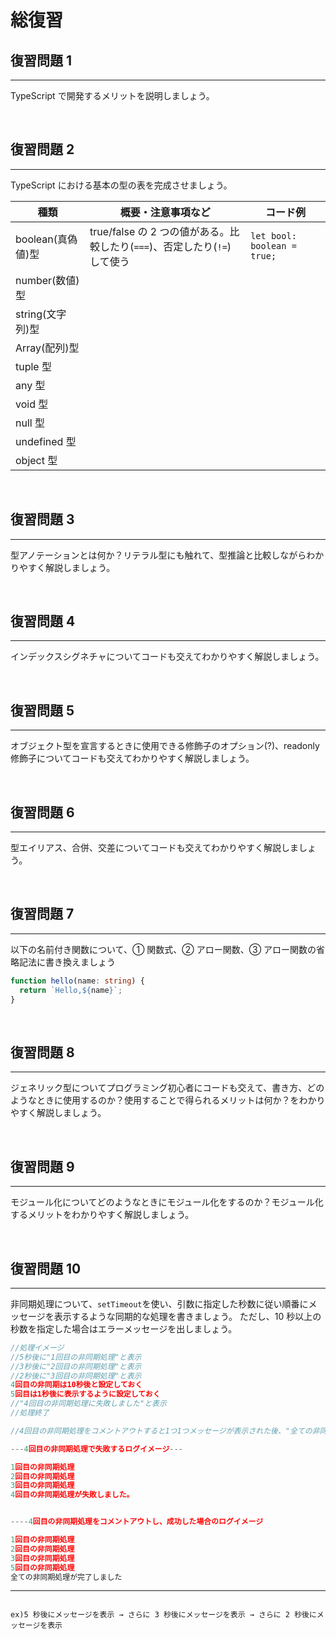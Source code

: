 # 総復習

## 復習問題 1

---

TypeScript で開発するメリットを説明しましょう。

<br>

## 復習問題 2

---

TypeScript における基本の型の表を完成させましょう。

| 種類              | 概要・注意事項など                                                        | コード例                    |
| ----------------- | ------------------------------------------------------------------------- | --------------------------- |
| boolean(真偽値)型 | true/false の 2 つの値がある。比較したり(`===`)、否定したり(`!=`)して使う | `let bool: boolean = true;` |
| number(数値)型    |                                                                           |                             |
| string(文字列)型  |                                                                           |                             |
| Array(配列)型     |                                                                           |                             |
| tuple 型          |                                                                           |                             |
| any 型            |                                                                           |                             |
| void 型           |                                                                           |                             |
| null 型           |                                                                           |                             |
| undefined 型      |                                                                           |                             |
| object 型         |                                                                           |                             |

<br>

## 復習問題 3

---

型アノテーションとは何か？リテラル型にも触れて、型推論と比較しながらわかりやすく解説しましょう。

<br>

## 復習問題 4

---

インデックスシグネチャについてコードも交えてわかりやすく解説しましょう。

<br>

## 復習問題 5

---

オブジェクト型を宣言するときに使用できる修飾子のオプション(?)、readonly 修飾子についてコードも交えてわかりやすく解説しましょう。

<br>

## 復習問題 6

---

型エイリアス、合併、交差についてコードも交えてわかりやすく解説しましょう。

<br>

## 復習問題 7

---

以下の名前付き関数について、① 関数式、② アロー関数、③ アロー関数の省略記法に書き換えましょう

```typescript
function hello(name: string) {
  return `Hello,${name}`;
}
```

<br>

## 復習問題 8

---

ジェネリック型についてプログラミング初心者にコードも交えて、書き方、どのようなときに使用するのか？使用することで得られるメリットは何か？をわかりやすく解説しましょう。

<br>

## 復習問題 9

---

モジュール化についてどのようなときにモジュール化をするのか？モジュール化するメリットをわかりやすく解説しましょう。

<br>

## 復習問題 10

---

非同期処理について、`setTimeout`を使い、引数に指定した秒数に従い順番にメッセージを表示するような同期的な処理を書きましょう。
ただし、10 秒以上の秒数を指定した場合はエラーメッセージを出しましょう。

```typescript
//処理イメージ
//5秒後に"1回目の非同期処理"と表示
//3秒後に"2回目の非同期処理"と表示
//2秒後に"3回目の非同期処理"と表示
4回目の非同期は10秒後と設定しておく
5回目は1秒後に表示するように設定しておく
//"4回目の非同期処理に失敗しました"と表示
//処理終了

//4回目の非同期処理をコメントアウトすると1つ1つメッセージが表示された後、"全ての非同期処理が完了しました"と表示される。

---4回目の非同期処理で失敗するログイメージ---

1回⽬の⾮同期処理
2回⽬の⾮同期処理
3回⽬の⾮同期処理
4回⽬の⾮同期処理が失敗しました。


----4回目の非同期処理をコメントアウトし、成功した場合のログイメージ

1回⽬の⾮同期処理
2回⽬の⾮同期処理
3回⽬の⾮同期処理
5回⽬の⾮同期処理
全ての⾮同期処理が完了しました


```

---

```

ex)5 秒後にメッセージを表示 → さらに 3 秒後にメッセージを表示 → さらに 2 秒後にメッセージを表示
```
